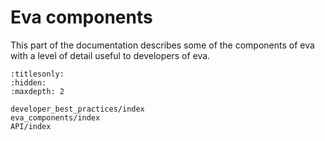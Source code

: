 # Eva components

This part of the documentation describes some of the components of eva with a level of detail useful to developers of eva.


```{toctree}
:titlesonly:
:hidden:
:maxdepth: 2

developer_best_practices/index
eva_components/index
API/index
```
